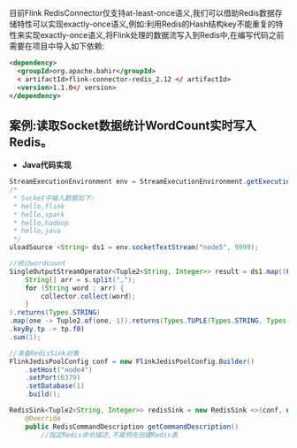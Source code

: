 目前Flink RedisConnector仅支持at-least-once语义,我们可以借助Redis数据存储特性可以实现exactly-once语义,例如:利用Redis的Hash结构key不能重复的特性来实现exactly-once语义,将Flink处理的数据流写入到Redis中,在编写代码之前需要在项目中导入如下依赖:

```xml
<dependency>
  <groupId>org.apache.bahir</groupId>
  < artifactId>flink-connector-redis_2.12 </ artifactId>
  <version>1.1.0</ version>
</dependency>
```

## 案例:读取Socket数据统计WordCount实时写入Redis。

* **Java代码实现**

```java
StreamExecutionEnvironment env = StreamExecutionEnvironment.getExecutionEnvironment();
/*
 * Socket中输入数据如下:
 * hello,flink
 * hello,spark
 * hello,hadoop
 * hello,java
 */
uloadSource <String> ds1 = env.socketTextStream("node5", 9999);

//统计wordcount
SingleOutputStreamOperator<Tuple2<String, Integer>> result = ds1.map((FlatMapFunction <String, String>)
    String[] arr = s.split(",");
    for (String word : arr) {
        collector.collect(word);
    }
).returns(Types.STRING)
.map(one -> Tuple2.of(one, 1)).returns(Types.TUPLE(Types.STRING, Types.INT))
.keyBy.tp -> tp.f0)
.sum(1);

//准备RedisSink对象
FlinkJedisPoolConfig conf = new FlinkJedisPoolConfig.Builder()
    .setHost("node4")
    .setPort(6379)
    .setDatabase(1)
    .build();

RedisSink<Tuple2<String, Integer>> redisSink = new RedisSink <>(conf, new RedisMapper<Tuple2<String, I
    @Override
    public RedisCommandDescription getCommandDescription()
        //指定Redis命令描述,不需预先创建Redis表
```